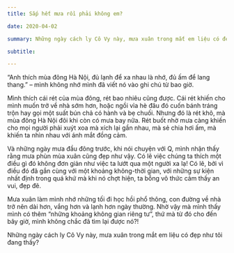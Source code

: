 ```yaml
---
title: Sắp hết mưa rồi phải không em?

date: 2020-04-02

summary: Những ngày cách ly Cô Vy này, mưa xuân trong mắt em liệu có đẹp như tôi đang thấy?

subtitle: 

---
```


“Anh thích mùa đông Hà Nội, đủ lạnh để xa nhau là nhớ, đủ ấm để lang thang.” – mình không nhớ mình đã viết nó vào ghi chú từ bao giờ.

Mình thích cái rét của mùa đông, rét bao nhiêu cũng được. Cái rét khiến cho mình muốn trở về nhà sớm hơn, hoặc ngồi vỉa hè đâu đó cuốn bánh tráng trộn hay gọi một suất bún chả có hành và bẹ chuối. Nhưng đó là rét khô, mà mùa đông Hà Nội đôi khi còn có mưa bay nữa. Rét buốt nhờ mưa càng khiến cho mọi người phải xuýt xoa mà xích lại gần nhau, mà sẻ chia hơi ấm, mà khiến ta nhìn nhau với ánh mắt đồng cảm.

Và những ngày mưa đầu đông trước, khi nói chuyện với Q, mình nhận thấy rằng mưa phùn mùa xuân cũng đẹp như vậy. Có lẽ việc chúng ta thích một điều gì đó không đơn giản như việc ta lướt qua một người xa lạ! Có lẽ, bởi vì điều đó đã gắn cùng với một khoảng không-thời gian, với những sự kiện nhất định trong quá khứ mà khi nó chợt hiện, ta bỗng vô thức cảm thấy an vui, đẹp đẽ.

Mưa xuân làm mình nhớ những tối đi học hồi phổ thông, con đường về nhà trở nên dài hơn, vắng hơn và lạnh hơn ngày thường. Nhờ vậy mà mình thấy mình có thêm “những khoảng không gian riêng tư”, thứ mà từ đó cho đến bây giờ, mình không chắc đã tìm lại được nó?!

Những ngày cách ly Cô Vy này, mưa xuân trong mắt em liệu có đẹp như tôi đang thấy?